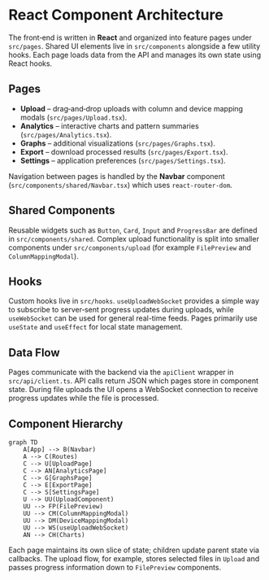 # React Component Architecture

The front‑end is written in **React** and organized into feature pages under
`src/pages`. Shared UI elements live in `src/components` alongside a few utility
hooks. Each page loads data from the API and manages its own state using React
hooks.

## Pages

- **Upload** – drag‑and‑drop uploads with column and device mapping modals
  (`src/pages/Upload.tsx`).
- **Analytics** – interactive charts and pattern summaries
  (`src/pages/Analytics.tsx`).
- **Graphs** – additional visualizations (`src/pages/Graphs.tsx`).
- **Export** – download processed results (`src/pages/Export.tsx`).
- **Settings** – application preferences (`src/pages/Settings.tsx`).

Navigation between pages is handled by the **Navbar** component
(`src/components/shared/Navbar.tsx`) which uses `react-router-dom`.

## Shared Components

Reusable widgets such as `Button`, `Card`, `Input` and `ProgressBar` are defined
in `src/components/shared`. Complex upload functionality is split into smaller
components under `src/components/upload` (for example
`FilePreview` and `ColumnMappingModal`).

## Hooks

Custom hooks live in `src/hooks`. `useUploadWebSocket` provides a simple way to
subscribe to server‑sent progress updates during uploads, while
`useWebSocket` can be used for general real-time feeds. Pages primarily use
`useState` and `useEffect` for local state management.

## Data Flow

Pages communicate with the backend via the `apiClient` wrapper in
`src/api/client.ts`. API calls return JSON which pages store in component state.
During file uploads the UI opens a WebSocket connection to receive progress
updates while the file is processed.

## Component Hierarchy

```mermaid
graph TD
    A[App] --> B(Navbar)
    A --> C(Routes)
    C --> U[UploadPage]
    C --> AN[AnalyticsPage]
    C --> G[GraphsPage]
    C --> E[ExportPage]
    C --> S[SettingsPage]
    U --> UU(UploadComponent)
    UU --> FP(FilePreview)
    UU --> CM(ColumnMappingModal)
    UU --> DM(DeviceMappingModal)
    UU --> WS(useUploadWebSocket)
    AN --> CH(Charts)
```

Each page maintains its own slice of state; children update parent state via
callbacks. The upload flow, for example, stores selected files in `Upload` and
passes progress information down to `FilePreview` components.
